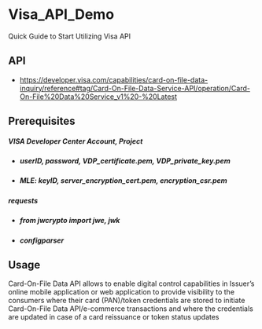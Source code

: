 # Visa_API_Demo
Quick Guide to Start Utilizing Visa API 


## API
* https://developer.visa.com/capabilities/card-on-file-data-inquiry/reference#tag/Card-On-File-Data-Service-API/operation/Card-On-File%20Data%20Service_v1%20-%20Latest

## Prerequisites

##### VISA Developer Center Account, Project
* #####  userID, password, VDP_certificate.pem, VDP_private_key.pem
* ##### MLE: keyID, server_encryption_cert.pem, encryption_csr.pem

##### requests
* ##### from jwcrypto import jwe, jwk
* ##### configparser

## Usage

Card-On-File Data API allows to enable digital control capabilities in Issuer’s online mobile application or web application to provide visibility to the consumers where their card (PAN)/token credentials are stored to initiate Card-On-File Data API/e-commerce transactions and where the credentials are updated in case of a card reissuance or token status updates


